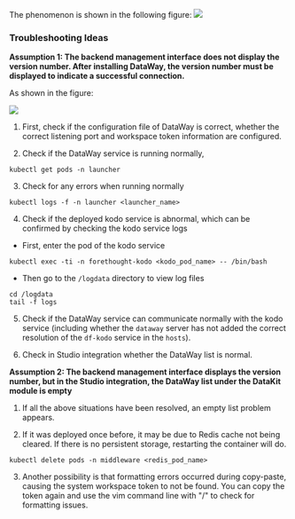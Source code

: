 The phenomenon is shown in the following figure:
![](img/not_see_dataway_1.jpg)

### Troubleshooting Ideas

**Assumption 1: The backend management interface does not display the version number. After installing DataWay, the version number must be displayed to indicate a successful connection.**

As shown in the figure:

![](img/not_see_dataway_2.jpg)

1. First, check if the configuration file of DataWay is correct, whether the correct listening port and workspace token information are configured.

2. Check if the DataWay service is running normally,

```shell
kubectl get pods -n launcher
```

3. Check for any errors when running normally

```shell
kubectl logs -f -n launcher <launcher_name>
```

4. Check if the deployed kodo service is abnormal, which can be confirmed by checking the kodo service logs

- First, enter the pod of the kodo service

```shell
kubectl exec -ti -n forethought-kodo <kodo_pod_name> -- /bin/bash
```

- Then go to the `/logdata` directory to view log files

```
cd /logdata
tail -f logs
```

5. Check if the DataWay service can communicate normally with the kodo service (including whether the `dataway` server has not added the correct resolution of the `df-kodo` service in the `hosts`).

6. Check in Studio integration whether the DataWay list is normal.

**Assumption 2: The backend management interface displays the version number, but in the Studio integration, the DataWay list under the DataKit module is empty**

1. If all the above situations have been resolved, an empty list problem appears.

2. If it was deployed once before, it may be due to Redis cache not being cleared. If there is no persistent storage, restarting the container will do.

```shell
kubectl delete pods -n middleware <redis_pod_name>
```

3. Another possibility is that formatting errors occurred during copy-paste, causing the system workspace token to not be found. You can copy the token again and use the vim command line with "/" to check for formatting issues.
